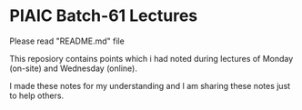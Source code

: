 # PIAIC Batch-61 Lectures

Please read "README.md" file

This reposiory contains points which i had noted during lectures of Monday (on-site) and Wednesday (online).

I made these notes for my understanding and I am sharing these notes just to help others.



